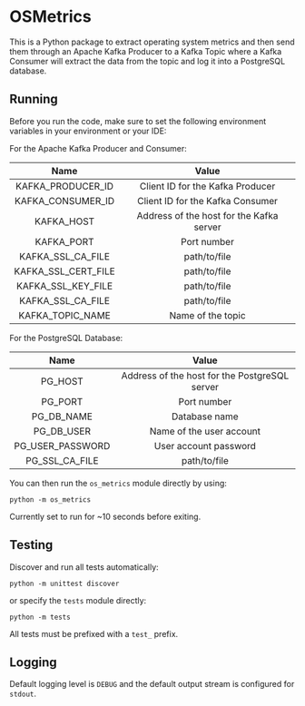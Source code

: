 # OSMetrics
This is a Python package to extract operating
system metrics and then send them through an
Apache Kafka Producer to a Kafka Topic where
a Kafka Consumer will extract the data from the
topic and log it into a PostgreSQL database.

## Running
Before you run the code, make sure to set the
following environment variables in your
environment or your IDE:

For the Apache Kafka Producer and Consumer:

Name          | Value
:---: |:---:
KAFKA_PRODUCER_ID | Client ID for the Kafka Producer
KAFKA_CONSUMER_ID | Client ID for the Kafka Consumer
KAFKA_HOST | Address of the host for the Kafka server
KAFKA_PORT | Port number
KAFKA_SSL_CA_FILE | path/to/file 
KAFKA_SSL_CERT_FILE | path/to/file 
KAFKA_SSL_KEY_FILE | path/to/file 
KAFKA_SSL_CA_FILE | path/to/file 
KAFKA_TOPIC_NAME| Name of the topic

For the PostgreSQL Database:

Name        | Value
:---: |:---:
PG_HOST | Address of the host for the PostgreSQL server
PG_PORT | Port number
PG_DB_NAME | Database name
PG_DB_USER | Name of the user account
PG_USER_PASSWORD | User account password
PG_SSL_CA_FILE | path/to/file
  

You can then run the `os_metrics` module directly
by using:
```
python -m os_metrics
```
Currently set to run for ~10 seconds
before exiting.

## Testing
Discover and run all tests automatically:
```
python -m unittest discover
```
or specify the `tests` module directly:
```
python -m tests
```
All tests must be prefixed with a `test_`
prefix.

## Logging
Default logging level is `DEBUG` and the
default output stream is configured for
`stdout`.
